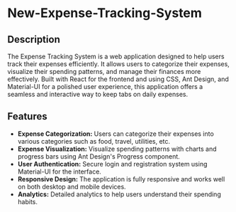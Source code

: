 # New-Expense-Tracking-System
## Description
The Expense Tracking System is a web application designed to help users track their expenses efficiently. It allows users to categorize their expenses, visualize their spending patterns, and manage their finances more effectively. Built with React for the frontend and using CSS, Ant Design, and Material-UI for a polished user experience, this application offers a seamless and interactive way to keep tabs on daily expenses.

## Features
- **Expense Categorization:** Users can categorize their expenses into various categories such as food, travel, utilities, etc.
- **Expense Visualization:** Visualize spending patterns with charts and progress bars using Ant Design's Progress component.
- **User Authentication:** Secure login and registration system using Material-UI for the interface.
- **Responsive Design:** The application is fully responsive and works well on both desktop and mobile devices.
- **Analytics:** Detailed analytics to help users understand their spending habits.
